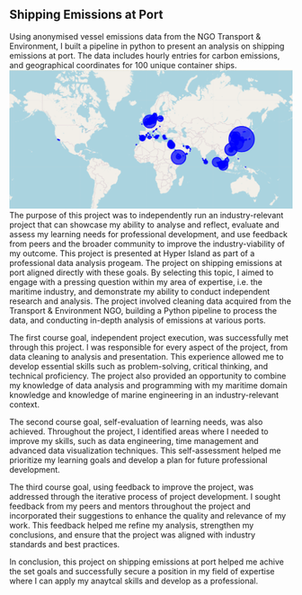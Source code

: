 Shipping Emissions at Port
-----


Using anonymised vessel emissions data from the NGO Transport & Environment, I built a pipeline in python to present an analysis on shipping emissions at port.
The data includes hourly entries for carbon emissions, and geographical coordinates for 100 unique container ships.
![World map emissions](/media/port_emissions_map.png "Emissions at Port")
The purpose of this project was to independently run an industry-relevant project that can showcase my ability to analyse and reflect, evaluate and assess my learning needs for professional development, and use feedback from peers and the broader community to improve the industry-viability of my outcome. This project is presented at Hyper Island as part of a professional data analysis progeam. 
The project on shipping emissions at port aligned directly with these goals. By selecting this topic, I aimed to engage with a pressing question within my area of expertise, i.e. the maritime industry, and demonstrate my ability to conduct independent research and analysis. The project involved cleaning data acquired from the Transport & Environment NGO, building a Python pipeline to process the data, and conducting in-depth analysis of emissions at various ports.

The first course goal, independent project execution, was successfully met through this project. I was responsible for every aspect of the project, from data cleaning to analysis and presentation. This experience allowed me to develop essential skills such as problem-solving, critical thinking, and technical proficiency. The project also provided an opportunity to combine my knowledge of data analysis and programming with my maritime domain knowledge and knowledge of marine engineering in an industry-relevant context.

The second course goal, self-evaluation of learning needs, was also achieved. Throughout the project, I identified areas where I needed to improve my skills, such as data engineering, time management and advanced data visualization techniques. This self-assessment helped me prioritize my learning goals and develop a plan for future professional development.

The third course goal, using feedback to improve the project, was addressed through the iterative process of project development. I sought feedback from my peers and mentors throughout the project and incorporated their suggestions to enhance the quality and relevance of my work. This feedback helped me refine my analysis, strengthen my conclusions, and ensure that the project was aligned with industry standards and best practices.

In conclusion, this project on shipping emissions at port helped me achive the set goals and successfully secure a position in my field of expertise where I can apply my anaytcal skills and develop as a professional. 











